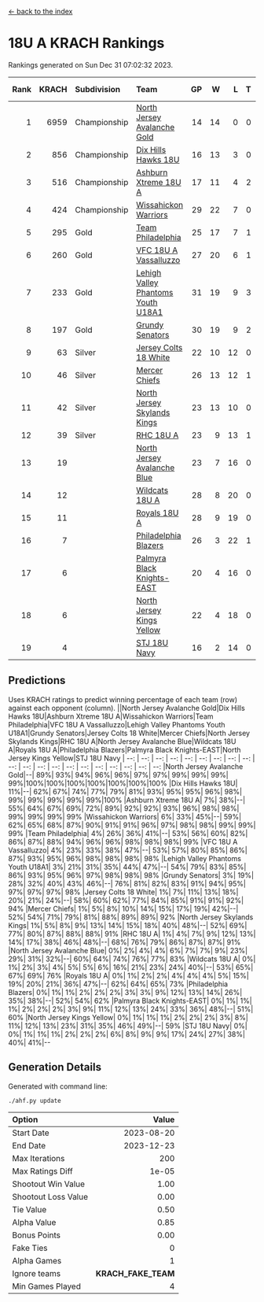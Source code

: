 [<- back to the index](readme.md)
# 18U A KRACH Rankings
Rankings generated on Sun Dec 31 07:02:32 2023.

Rank|KRACH|Subdivision|Team|GP|W|L|T|OTW|OTL|SoS|Exp Wins|Win Diff
---:|---:|:---|:---|---:|---:|---:|---:|---:|---:|---:|---:|---:
1|6959|Championship|[North Jersey Avalanche Gold](https://gamesheetstats.com/seasons/3659/teams/140737/schedule)|14|14|0|0|0|0|88|14.8|-0.0
2|856|Championship|[Dix Hills Hawks 18U](https://gamesheetstats.com/seasons/3659/teams/140731/schedule)|16|13|3|0|1|0|566|13.9|0.0
3|516|Championship|[Ashburn Xtreme 18U A](https://gamesheetstats.com/seasons/3659/teams/140730/schedule)|17|11|4|2|1|0|251|12.9|0.0
4|424|Championship|[Wissahickon Warriors](https://gamesheetstats.com/seasons/3659/teams/140748/schedule)|29|22|7|0|0|0|198|22.9|0.0
5|295|Gold|[Team Philadelphia](https://gamesheetstats.com/seasons/3659/teams/140745/schedule)|25|17|7|1|0|0|209|18.4|0.0
6|260|Gold|[VFC 18U A Vassalluzzo](https://gamesheetstats.com/seasons/3659/teams/140746/schedule)|27|20|6|1|2|1|132|21.4|0.0
7|233|Gold|[Lehigh Valley Phantoms Youth U18A1](https://gamesheetstats.com/seasons/3659/teams/140734/schedule)|31|19|9|3|0|0|194|21.4|0.0
8|197|Gold|[Grundy Senators](https://gamesheetstats.com/seasons/3659/teams/140732/schedule)|30|19|9|2|0|0|183|20.9|0.0
9|63|Silver|[Jersey Colts 18 White](https://gamesheetstats.com/seasons/3659/teams/140733/schedule)|22|10|12|0|0|2|1032|10.9|0.0
10|46|Silver|[Mercer Chiefs](https://gamesheetstats.com/seasons/3659/teams/140735/schedule)|26|13|12|1|0|1|588|14.4|0.0
11|42|Silver|[North Jersey Skylands Kings](https://gamesheetstats.com/seasons/3659/teams/140739/schedule)|23|13|10|0|1|1|958|13.9|0.0
12|39|Silver|[RHC 18U A](https://gamesheetstats.com/seasons/3659/teams/140742/schedule)|23|9|13|1|0|1|181|10.4|0.0
13|19||[North Jersey Avalanche Blue](https://gamesheetstats.com/seasons/3659/teams/140736/schedule)|23|7|16|0|0|1|163|7.9|0.0
14|12||[Wildcats 18U A](https://gamesheetstats.com/seasons/3659/teams/140747/schedule)|28|8|20|0|2|1|788|8.9|0.0
15|11||[Royals 18U A](https://gamesheetstats.com/seasons/3659/teams/140743/schedule)|28|9|19|0|1|0|135|9.9|0.0
16|7||[Philadelphia Blazers](https://gamesheetstats.com/seasons/3659/teams/140741/schedule)|26|3|22|1|0|3|188|4.4|0.0
17|6||[Palmyra Black Knights-EAST](https://gamesheetstats.com/seasons/3659/teams/140740/schedule)|20|4|16|0|2|0|134|4.9|0.0
18|6||[North Jersey Kings Yellow](https://gamesheetstats.com/seasons/3659/teams/140738/schedule)|22|4|18|0|1|0|678|4.9|0.0
19|4||[STJ 18U Navy](https://gamesheetstats.com/seasons/3659/teams/140744/schedule)|16|2|14|0|0|0|136|2.9|0.0

## Predictions
Uses KRACH ratings to predict winning percentage of each team (row) against each opponent (column).
||North Jersey Avalanche Gold|Dix Hills Hawks 18U|Ashburn Xtreme 18U A|Wissahickon Warriors|Team Philadelphia|VFC 18U A Vassalluzzo|Lehigh Valley Phantoms Youth U18A1|Grundy Senators|Jersey Colts 18 White|Mercer Chiefs|North Jersey Skylands Kings|RHC 18U A|North Jersey Avalanche Blue|Wildcats 18U A|Royals 18U A|Philadelphia Blazers|Palmyra Black Knights-EAST|North Jersey Kings Yellow|STJ 18U Navy
| --: | --: | --: | --: | --: | --: | --: | --: | --: | --: | --: | --: | --: | --: | --: | --: | --: | --: | --: | --: 
|North Jersey Avalanche Gold|--| 89%| 93%| 94%| 96%| 96%| 97%| 97%| 99%| 99%| 99%| 99%|100%|100%|100%|100%|100%|100%|100%
|Dix Hills Hawks 18U| 11%|--| 62%| 67%| 74%| 77%| 79%| 81%| 93%| 95%| 95%| 96%| 98%| 99%| 99%| 99%| 99%| 99%|100%
|Ashburn Xtreme 18U A|  7%| 38%|--| 55%| 64%| 67%| 69%| 72%| 89%| 92%| 92%| 93%| 96%| 98%| 98%| 99%| 99%| 99%| 99%
|Wissahickon Warriors|  6%| 33%| 45%|--| 59%| 62%| 65%| 68%| 87%| 90%| 91%| 91%| 96%| 97%| 98%| 98%| 99%| 99%| 99%
|Team Philadelphia|  4%| 26%| 36%| 41%|--| 53%| 56%| 60%| 82%| 86%| 87%| 88%| 94%| 96%| 96%| 98%| 98%| 98%| 99%
|VFC 18U A Vassalluzzo|  4%| 23%| 33%| 38%| 47%|--| 53%| 57%| 80%| 85%| 86%| 87%| 93%| 95%| 96%| 98%| 98%| 98%| 98%
|Lehigh Valley Phantoms Youth U18A1|  3%| 21%| 31%| 35%| 44%| 47%|--| 54%| 79%| 83%| 85%| 86%| 93%| 95%| 96%| 97%| 98%| 98%| 98%
|Grundy Senators|  3%| 19%| 28%| 32%| 40%| 43%| 46%|--| 76%| 81%| 82%| 83%| 91%| 94%| 95%| 97%| 97%| 97%| 98%
|Jersey Colts 18 White|  1%|  7%| 11%| 13%| 18%| 20%| 21%| 24%|--| 58%| 60%| 62%| 77%| 84%| 85%| 91%| 91%| 92%| 94%
|Mercer Chiefs|  1%|  5%|  8%| 10%| 14%| 15%| 17%| 19%| 42%|--| 52%| 54%| 71%| 79%| 81%| 88%| 89%| 89%| 92%
|North Jersey Skylands Kings|  1%|  5%|  8%|  9%| 13%| 14%| 15%| 18%| 40%| 48%|--| 52%| 69%| 77%| 80%| 87%| 88%| 88%| 91%
|RHC 18U A|  1%|  4%|  7%|  9%| 12%| 13%| 14%| 17%| 38%| 46%| 48%|--| 68%| 76%| 79%| 86%| 87%| 87%| 91%
|North Jersey Avalanche Blue|  0%|  2%|  4%|  4%|  6%|  7%|  7%|  9%| 23%| 29%| 31%| 32%|--| 60%| 64%| 74%| 76%| 77%| 83%
|Wildcats 18U A|  0%|  1%|  2%|  3%|  4%|  5%|  5%|  6%| 16%| 21%| 23%| 24%| 40%|--| 53%| 65%| 67%| 69%| 76%
|Royals 18U A|  0%|  1%|  2%|  2%|  4%|  4%|  4%|  5%| 15%| 19%| 20%| 21%| 36%| 47%|--| 62%| 64%| 65%| 73%
|Philadelphia Blazers|  0%|  1%|  1%|  2%|  2%|  2%|  3%|  3%|  9%| 12%| 13%| 14%| 26%| 35%| 38%|--| 52%| 54%| 62%
|Palmyra Black Knights-EAST|  0%|  1%|  1%|  1%|  2%|  2%|  2%|  3%|  9%| 11%| 12%| 13%| 24%| 33%| 36%| 48%|--| 51%| 60%
|North Jersey Kings Yellow|  0%|  1%|  1%|  1%|  2%|  2%|  2%|  3%|  8%| 11%| 12%| 13%| 23%| 31%| 35%| 46%| 49%|--| 59%
|STJ 18U Navy|  0%|  0%|  1%|  1%|  1%|  2%|  2%|  2%|  6%|  8%|  9%|  9%| 17%| 24%| 27%| 38%| 40%| 41%|--

## Generation Details

Generated with command line:
```
./ahf.py update
```

| Option | Value |
| :----- | ----: |
| Start Date | 2023-08-20 |
| End Date | 2023-12-23 |
| Max Iterations | 200 |
| Max Ratings Diff | 1e-05 |
| Shootout Win Value | 1.00 |
| Shootout Loss Value | 0.00 |
| Tie Value | 0.50 |
| Alpha Value | 0.85 |
| Bonus Points | 0.00 |
| Fake Ties | 0 |
| Alpha Games | 1 |
| Ignore teams | __KRACH_FAKE_TEAM__ |
| Min Games Played | 4 |


